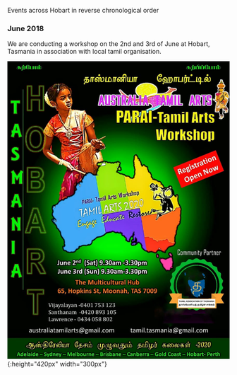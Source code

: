 
Events across Hobart in reverse chronological order

### June 2018

We are conducting a workshop on the 2nd and 3rd of June at Hobart, Tasmania in association with local tamil organisation.

![Hobart Parai workshop - June 2nd and 3rd 2018](images/events/hobart-event-june.jpeg){:height="420px" width="300px"}
